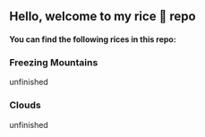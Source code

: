 ## Hello, welcome to my rice 🍚 repo

#### You can find the following rices in this repo:

### Freezing Mountains
unfinished

### Clouds
unfinished
